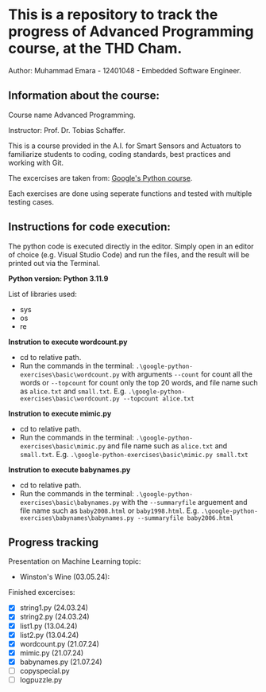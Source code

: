 # This is a repository to track the progress of Advanced Programming course, at the THD Cham.
Author: Muhammad Emara - 12401048 - Embedded Software Engineer.

## Information about the course:
Course name Advanced Programming.

Instructor: Prof. Dr. Tobias Schaffer.

This is a course provided in the A.I. for Smart Sensors and Actuators to familiarize students to coding, coding standards, best practices and working with Git.

The excercises are taken from: [Google's Python course](https://developers.google.com/edu/python/).

Each exercises are done using seperate functions and tested with multiple testing cases.

## Instructions for code execution:
The python code is executed directly in the editor. Simply open in an editor of choice (e.g. Visual Studio Code) and run the files, and the result will be printed out via the Terminal.

**Python version: Python 3.11.9**

List of libraries used:
- sys
- os
- re

**Instrution to execute wordcount.py**
- cd to relative path.
- Run the commands in the terminal: `.\google-python-exercises\basic\wordcount.py` with arguments `--count` for count all the words or `--topcount` for count only the top 20 words, and file name such as `alice.txt` and `small.txt`.
E.g. `.\google-python-exercises\basic\wordcount.py --topcount alice.txt`

**Instrution to execute mimic.py**
- cd to relative path.
- Run the commands in the terminal: `.\google-python-exercises\basic\mimic.py` and file name such as `alice.txt` and `small.txt`.
E.g. `.\google-python-exercises\basic\mimic.py small.txt`

**Instrution to execute babynames.py**
- cd to relative path.
- Run the commands in the terminal: `.\google-python-exercises\basic\babynames.py` with the `--summaryfile` arguement and file name such as `baby2008.html` or `baby1998.html`.
E.g. `.\google-python-exercises\babynames\babynames.py --summaryfile baby2006.html`

## Progress tracking
Presentation on Machine Learning topic:
- Winston's Wine (03.05.24):

Finished excercises:
- [x] string1.py (24.03.24)
- [x] string2.py (24.03.24)
- [x] list1.py (13.04.24)
- [x] list2.py (13.04.24)
- [x] wordcount.py (21.07.24)
- [x] mimic.py (21.07.24)
- [x] babynames.py (21.07.24)
- [ ] copyspecial.py
- [ ] logpuzzle.py